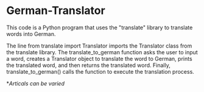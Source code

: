 # German-Translator
This code is a Python program that uses the "translate" library to translate words into German.

The line from translate import Translator imports the Translator class from the translate library.
The translate_to_german function asks the user to input a word, creates a Translator object to translate the word to German, prints the translated word, and then returns the translated word.
Finally, translate_to_german() calls the function to execute the translation process.

**Articals can be varied*
